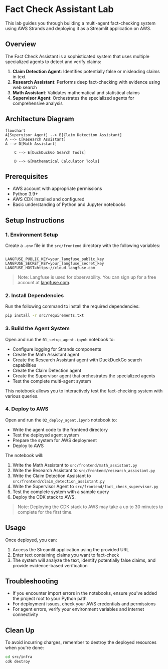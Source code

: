 # Fact Check Assistant Lab

This lab guides you through building a multi-agent fact-checking system using AWS Strands and deploying it as a Streamlit application on AWS.

## Overview

The Fact Check Assistant is a sophisticated system that uses multiple specialized agents to detect and verify claims:

1. **Claim Detection Agent**: Identifies potentially false or misleading claims in text
2. **Research Assistant**: Performs deep fact-checking with evidence using web search
3. **Math Assistant**: Validates mathematical and statistical claims
4. **Supervisor Agent**: Orchestrates the specialized agents for comprehensive analysis

## Architecture Diagram

```mermaid
flowchart
A[Supervisor Agent] --> B[Claim Detection Assistant]
A --> C[Research Assistant]
A --> D[Math Assistant]

    C --> E[DuckDuckGo Search Tools]

    D --> G[Mathematical Calculator Tools]
```

## Prerequisites

- AWS account with appropriate permissions
- Python 3.9+
- AWS CDK installed and configured
- Basic understanding of Python and Jupyter notebooks

## Setup Instructions

### 1. Environment Setup

Create a `.env` file in the `src/frontend` directory with the following variables:

```

LANGFUSE_PUBLIC_KEY=your_langfuse_public_key
LANGFUSE_SECRET_KEY=your_langfuse_secret_key
LANGFUSE_HOST=https://cloud.langfuse.com

```

> Note: Langfuse is used for observability. You can sign up for a free account at [langfuse.com](https://langfuse.com).

### 2. Install Dependencies

Run the following command to install the required dependencies:

```bash
pip install -r src/requirements.txt
```

### 3. Build the Agent System

Open and run the `01_setup_agent.ipynb` notebook to:

- Configure logging for Strands components
- Create the Math Assistant agent
- Create the Research Assistant agent with DuckDuckGo search capabilities
- Create the Claim Detection agent
- Create the Supervisor agent that orchestrates the specialized agents
- Test the complete multi-agent system

This notebook allows you to interactively test the fact-checking system with various queries.

### 4. Deploy to AWS

Open and run the `02_deploy_agent.ipynb` notebook to:

- Write the agent code to the frontend directory
- Test the deployed agent system
- Prepare the system for AWS deployment
- Deploy to AWS

The notebook will:

1. Write the Math Assistant to `src/frontend/math_assistant.py`
2. Write the Research Assistant to `src/frontend/research_assistant.py`
3. Write the Claim Detection Assistant to `src/frontend/claim_detection_assistant.py`
4. Write the Supervisor Agent to `src/frontend/fact_check_supervisor.py`
5. Test the complete system with a sample query
6. Deploy the CDK stack to AWS.

> Note: Deploying the CDK stack to AWS may take a up to 30 minutes to complete for the first time.

## Usage

Once deployed, you can:

1. Access the Streamlit application using the provided URL
2. Enter text containing claims you want to fact-check
3. The system will analyze the text, identify potentially false claims, and provide evidence-based verification

## Troubleshooting

- If you encounter import errors in the notebooks, ensure you've added the project root to your Python path
- For deployment issues, check your AWS credentials and permissions
- For agent errors, verify your environment variables and internet connectivity

## Clean Up

To avoid incurring charges, remember to destroy the deployed resources when you're done:

```bash
cd src/infra
cdk destroy
```
